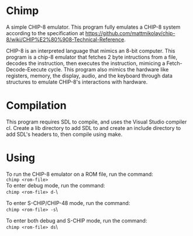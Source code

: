 # Chimp
A simple CHIP-8 emulator.
This program fully emulates a CHIP-8 system according to the specification at https://github.com/mattmikolay/chip-8/wiki/CHIP%E2%80%908-Technical-Reference.

CHIP-8 is an interpreted language that mimics an 8-bit computer. This program is a chip-8 emulator that fetches 2 byte intructions from a file, decodes the instruction, then executes the instruction, mimicing a
Fetch-Decode-Execute cycle. This program also mimics the hardware like registers, memory, the display, audio, and the keyboard through data structures to emulate CHIP-8's interactions with hardware.

# Compilation
This program requires SDL to compile, and uses the Visual Studio compiler cl. Create a lib directory to add SDL to and create an include directory to add SDL's headers to, then compile using make.

# Using
To run the CHIP-8 emulator on a ROM file, run the command:\
`chimp <rom-file>`\
To enter debug mode, run the command:\
`chimp <rom-file> d-`\

To enter S-CHIP/CHIP-48 mode, run the command:\
`chimp <rom-file> -s`\

To enter both debug and S-CHIP mode, run the command:\
`chimp <rom-file> ds`\
